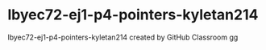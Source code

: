 # lbyec72-ej1-p4-pointers-kyletan214
lbyec72-ej1-p4-pointers-kyletan214 created by GitHub Classroom
gg
